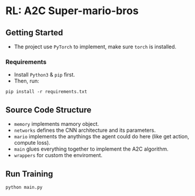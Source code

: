 # RL: A2C Super-mario-bros

## Getting Started
* The project use `PyTorch` to implement, make sure `torch` is installed.

### Requirements
* Install `Python3` & `pip` first. 
* Then, run:
```
pip install -r requirements.txt
```

## Source Code Structure

* `memory` implements mamory object.
* `networks` defines the CNN architecture and its parameters.
* `mario` implements the anythings the agent could do here (like get action, compute loss).
* `main` glues everything together to implement the A2C algorithm.
* `wrappers` for custom the enviroment.

## Run Training
```
python main.py
```
